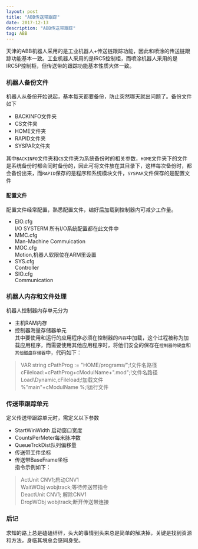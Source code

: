 ```yaml
---
layout: post
title: "ABB传送带跟踪"
date: 2017-12-13 
description: "ABB传送带跟踪"
tag: ABB
---
```

天津的ABB机器人采用的是工业机器人+传送链跟踪功能，因此和喷涂的传送链跟踪功能基本一致。工业机器人采用的是IRC5控制柜，而喷涂机器人采用的是IRC5P控制柜，但传送带的跟踪功能基本性质大体一致。
### 机器人备份文件
机器人从备份开始说起，基本每天都要备份，防止突然哪天就出问题了。备份文件如下

- BACKINFO文件夹
- CS文件夹
- HOME文件夹
- RAPID文件夹
- SYSPAR文件夹

其中`BACKINFO`文件夹和`CS`文件夹为系统备份时的相关参数，`HOME`文件夹下的文件是系统备份时都会同时备份的，因此可将文件放在其目录下，这样每次备份时，都会备份出来，而`RAPID`保存的是程序和系统模块文件，`SYSPAR`文件保存的是配置文件
#### 配置文件
配置文件经常配置，熟悉配置文件，编好后加载到控制器内可减少工作量。

- EIO.cfg  
I/O SYSTERM 所有I/O系统配置都在此文件中
- MMC.cfg  
Man-Machine Commuication
- MOC.cfg  
Motion,机器人软限位在ARM里设置
- SYS.cfg  
Controller
- SIO.cfg  
Communication

### 机器人内存和文件处理
机器人控制器内存单元分为   

- 主机RAM内存  
- 控制器海量存储器单元  
其中要使用和运行的应用程序必须在控制器的`内存`中加载，这个过程被称为加载应用程序，而需要使用其他应用程序时，将他们安全的保存在`控制器的硬盘`和`其他磁盘存储器`中，代码如下：
>  VAR string cPathProg := "HOME/programs/";!文件名路径    
>  cFileload:=cPathProg+cModulName+".mod";!文件名路径  
>  Load\Dynamic,cFileload;!加载文件   
>   %"main"+cModulName %;!运行文件  

### 传送带跟踪单元
定义传送带跟踪单元时，需定义以下参数

- StartWinWidth 启动窗口宽度
- CountsPerMeter每米脉冲数
- QueueTrckDist队列偏移量
- 传送带工件坐标
- 传送带BaseFrame坐标  
 指令示例如下：   
> ActUnit CNV1;启动CNV1  
> WaitWObj wobjtrack;等待传送带指令   
> DeactUnit CNV1; 解除CNV1   
> DropWObj wobjtrack;断开传送带连接  

### 后记
求知的路上总是磕磕绊绊，头大的事情到头来总是简单的解决掉，关键是找到资源和方法，身临其境总会感同身受。 